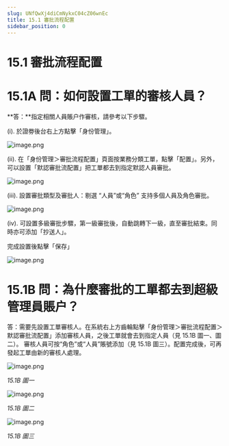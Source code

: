 ```yaml
---
slug: UNfQwXj4diCmNykxC04cZ06wnEc
title: 15.1 審批流程配置
sidebar_position: 0
---
```



# 15.1 審批流程配置


# 15.1A 問：如何設置工單的審核人員？


**答：**指定相關人員賬户作審核，請參考以下步驟。

(i). 於證劵後台右上方點擊「身份管理」。


![image.png](/assets/4072e0ce432bfff005d300aa7185c027.png)


(ii). 在「身份管理＞審批流程配置」頁面按業務分類工單，點擊「配置」。另外，可以設置「默認審批流配置」把工單都去到指定默認人員審批。


![image.png](/assets/4373dbfc0510a18d146e767620bcd6c0.png)


(iii). 設置審批類型及審批人：剔選 “人員”或“角色” 支持多個人員及角色審批。


![image.png](/assets/d66c12291f817dc4113f4f395390a8dd.png)


(iv). 可設置多級審批步驟，第一級審批後，自動跳轉下一級，直至審批結束。同時亦可添加「抄送人」。


完成設置後點擊「保存」


![image.png](/assets/ab8bdbbc335abf4ac748657dbc94119e.png)


# 15.1B 問：為什麼審批的工單都去到超級管理員賬户？


答：需要先設置工單審核人。在系統右上方齒輪點擊「身份管理＞審批流程配置＞默認審批流配置」添加審核人員，之後工單就會去到指定人員（見 15.1B 圖一、圖二）。
審核人員可按“角色”或“人員”賬號添加（見 15.1B 圖三）。配置完成後，可再發起工單由新的審核人處理。


![image.png](/assets/40f77353d71bdc48d079f12f590c7a09.png)


_15.1B 圖一_


![image.png](/assets/48ca6c7c945875deb36f6358a2512bcc.png)


_15.1B 圖二_


![image.png](/assets/c59cc892dd2d884471449e909c04e5d5.png)


_15.1B 圖三_

